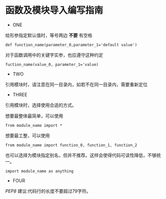 # 函数及模块导入编写指南
- ONE

给形参指定默认值时，等号两边 **不要** 有空格
```
def function_name(parameter_0,parameter_1='default value')
```
对于函数调用中的关键字实参，也应遵守这种约定
```
fuction_name(value_0, parameter_1='value)
```
- TWO

引用模块时，请注意在同一目录内，如若不在同一目录内，需要重新定位

- THREE

引用模块时，选择使用合适的方式。

想要最整体最简单，可以使用
```
from module_name import *
```
想要最工整，可以使用
```
from module_name import function_0, function_1, function_2
```
也可以选择为模块指定别名，但并不推荐。这样会使得代码可读性降低，不够统一。
```
import module_name as anything
```

- FOUR

*PEP8* 建议:代码行的长度不要超过79字符。